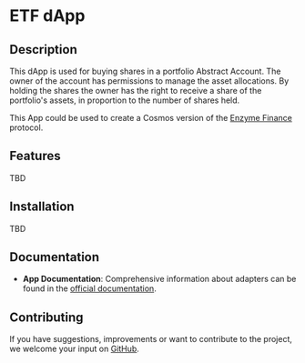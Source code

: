 # ETF dApp

## Description

This dApp is used for buying shares in a portfolio Abstract Account. The owner of the account has permissions to manage the asset allocations. By holding the shares the owner has the right to receive a share of the portfolio's assets, in proportion to the number of shares held.

This App could be used to create a Cosmos version of the [Enzyme Finance](https://enzyme.finance/) protocol.

## Features
TBD

## Installation
TBD

## Documentation

- **App Documentation**: Comprehensive information about adapters can be found in the [official documentation](https://docs.abstract.money/3_framework/6_module_types.html#apps).

## Contributing

If you have suggestions, improvements or want to contribute to the project, we welcome your input on [GitHub](https://github.com/AbstractSDK/abstract).
